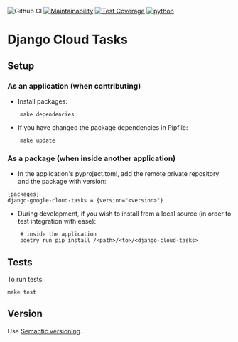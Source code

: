 ![Github CI](https://github.com/joaodaher/django-cloud-tasks/workflows/Github%20CI/badge.svg)
[![Maintainability](https://api.codeclimate.com/v1/badges/b21079c0b64dcb8e2c46/maintainability)](https://codeclimate.com/github/joaodaher/django-cloud-tasks/maintainability)
[![Test Coverage](https://api.codeclimate.com/v1/badges/b21079c0b64dcb8e2c46/test_coverage)](https://codeclimate.com/github/joaodaher/django-cloud-tasks/test_coverage)
[![python](https://img.shields.io/badge/python-3.8-blue.svg)]()

# Django Cloud Tasks


## Setup

### As an application (when contributing)

- Install packages:

```
    make dependencies
```


- If you have changed the package dependencies in Pipfile:

```
    make update
```

### As a package (when inside another application)

- In the application's pyproject.toml, add the remote private repository and the package with version:
```
[packages]
django-google-cloud-tasks = {version="<version>"}
```

- During development, if you wish to install from a local source (in order to test integration with ease):
```
    # inside the application
    poetry run pip install /<path>/<to>/<django-cloud-tasks>
```

## Tests

To run tests:

```
make test
```


## Version

Use [Semantic versioning](https://semver.org/).
